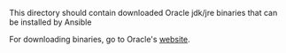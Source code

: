 This directory should contain downloaded Oracle jdk/jre binaries that can be installed by Ansible

For downloading binaries, go to Oracle's [website](http://www.oracle.com/technetwork/java/javase/downloads/index.html).
